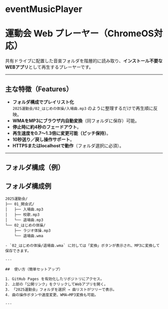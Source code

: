 # eventMusicPlayer
# 運動会 Web プレーヤー（ChromeOS対応）

共有ドライブに配置した音楽フォルダを階層的に読み取り、**インストール不要なWEBアプリ**として再生するプレーヤーです。


---

##  主な特徴（Features）

- **フォルダ構成でプレイリスト化**  
  `2025運動会/02_はじめの体操/入場曲.mp3` のように整理するだけで再生順に反映。
- **WMAをMP3にブラウザ内自動変換**（同フォルダに保存）可能。
- **停止時に約4秒のフェードアウト**。
- **再生速度を0.7〜1.3倍に変更可能（ピッチ保持）**。
- **10秒送り／戻し操作サポート**。
- **HTTPSまたはlocalhostで動作**（フォルダ選択に必須）。

---

##  フォルダ構成（例）

## フォルダ構成例

```text
2025運動会/
├── 01_開会式/
│   ├── 入場曲.mp3
│   ├── 校歌.mp3
│   └── 退場曲.mp3
└── 02_はじめの体操/
    ├── ラジオ体操.mp3
    └── 退場曲.wma

- `02_はじめの体操/退場曲.wma` に対しては「変換」ボタンが表示され、MP3に変換して保存できます。

---

##  使い方（簡単セットアップ）

1. GitHub Pages を有効化したリポジトリにアクセス。
2. 上部の「公開リンク」をクリックしてWebアプリを開く。
3. 「2025運動会」フォルダを選択 → 曲リストがツリーで表示。
4. 曲の操作ボタンや速度変更、WMA→MP3変換も可能。

---

